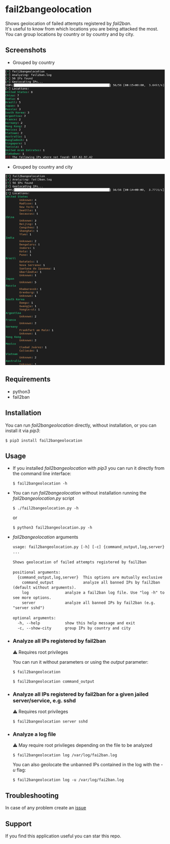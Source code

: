 # fail2bangeolocation

Shows geolocation of failed attempts registered by *fail2ban*.  
It's useful to know from which locations you are being attacked the most.  
You can group locations by country or by country and by city.  

## Screenshots

* Grouped by country
<img src="screenshots/screenshot_grouped_by_country.png" alt="Output grouped by country" width="600">


* Grouped by country and city
<img src="screenshots/screenshot_grouped_by_country_and_city.png" alt="Output grouped by country and city" width="600">

## Requirements

* python3
* fail2ban

## Installation 

You can run *fail2bangeolocation* directly, without installation, or you can install it via *pip3*:

```shell
$ pip3 install fail2bangeolocation
```

## Usage

* If you installed *fail2bangeolocation* with *pip3* you can run it directly from the command line interface:

  ```shell
  $ fail2bangeolocation -h
  ```

* You can run *fail2bangeolocation* without installation running the *fail2bangeolocation.py* script

  ```shell
  $ ./fail2bangeolocation.py -h
  ```
  or
  ```shell
  $ python3 fail2bangeolocation.py -h
  ```

* *fail2bangeolocation* arguments

  ```shell
  usage: fail2bangeolocation.py [-h] [-c] {command_output,log,server} ...

  Shows geolocation of failed attempts registered by fail2ban

  positional arguments:
    {command_output,log,server}  This options are mutually exclusive
      command_output             analyze all banned IPs by fail2ban (default without arguments).
      log                analyze a fail2ban log file. Use "log -h" to see more options.
      server             analyze all banned IPs by fail2ban (e.g. "server sshd")

  optional arguments:
    -h, --help           show this help message and exit
    -c, --show-city      group IPs by country and city

  ```

* ### Analyze all IPs registered by fail2ban 

  :warning: Requires root privileges  

  You can run it without parameters or using the *output* parameter:

  ```shell
  $ fail2bangeolocation
  ```

  ```shell
  $ fail2bangeolocation command_output
  ```

* ### Analyze all IPs registered by fail2ban for a given jailed server/service, e.g. sshd 

  :warning: Requires root privileges

  ```shell
  $ fail2bangeolocation server sshd
  ```

* ### Analyze a log file
  :warning: May require root privileges depending on the file to be analyzed

  ```shell
  $ fail2bangeolocation log /var/log/fai2ban.log
  ```

  You can also geolocate the unbanned IPs contained in the log with the *-u* flag:

  ```shell
  $ fail2bangeolocation log -u /var/log/fai2ban.log
  ```

## Troubleshooting

In case of any problem create an [issue](https://github.com/rubenhortas/fail2bangeolocation/issues/new)

## Support

If you find this application useful you can star this repo.
